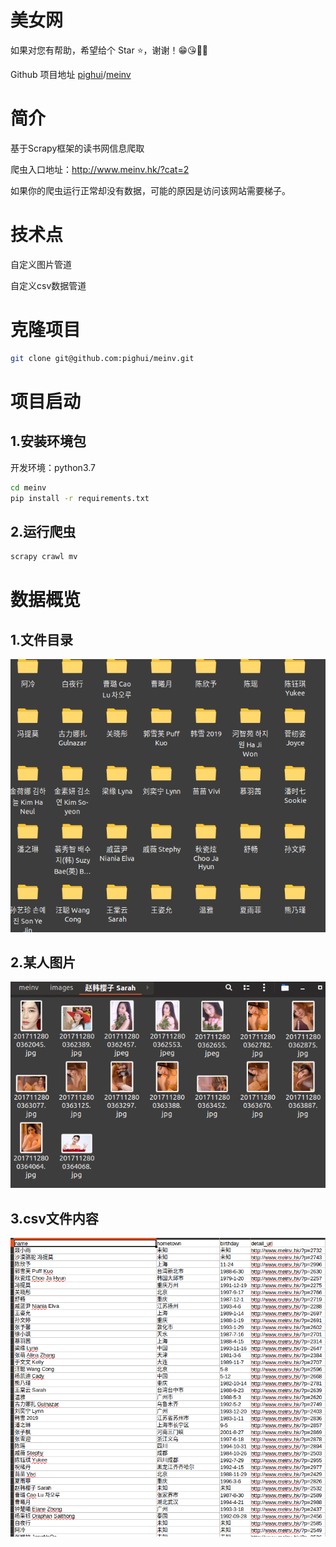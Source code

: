 # 美女网

如果对您有帮助，希望给个 Star ⭐，谢谢！😁😘🎁🎉

Github 项目地址 [pighui](https://github.com/pighui)/[meinv](https://github.com/pighui/meinv)

# 简介

基于Scrapy框架的读书网信息爬取

爬虫入口地址：<http://www.meinv.hk/?cat=2>

如果你的爬虫运行正常却没有数据，可能的原因是访问该网站需要梯子。

# 技术点

自定义图片管道

自定义csv数据管道

# 克隆项目

```bash
git clone git@github.com:pighui/meinv.git
```

# 项目启动

## 1.安装环境包

开发环境：python3.7

```bash
cd meinv
pip install -r requirements.txt
```

## 2.运行爬虫

```bash
scrapy crawl mv
```

# 数据概览

## 1.文件目录

![](imgs/files.png)

## 2.某人图片

![](imgs/images.png)

## 3.csv文件内容

![](imgs/csv.png)